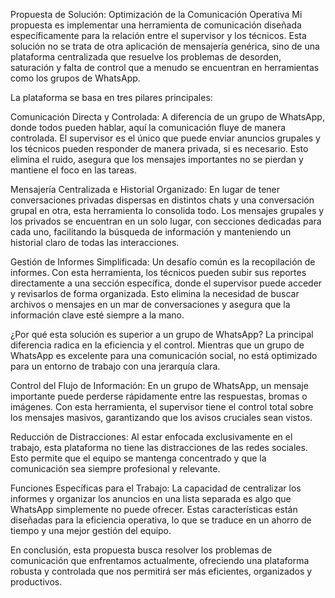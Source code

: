Propuesta de Solución: Optimización de la Comunicación Operativa
Mi propuesta es implementar una herramienta de comunicación diseñada específicamente para la relación entre el supervisor y los técnicos. Esta solución no se trata de otra aplicación de mensajería genérica, sino de una plataforma centralizada que resuelve los problemas de desorden, saturación y falta de control que a menudo se encuentran en herramientas como los grupos de WhatsApp.

La plataforma se basa en tres pilares principales:

Comunicación Directa y Controlada: A diferencia de un grupo de WhatsApp, donde todos pueden hablar, aquí la comunicación fluye de manera controlada. El supervisor es el único que puede enviar anuncios grupales y los técnicos pueden responder de manera privada, si es necesario. Esto elimina el ruido, asegura que los mensajes importantes no se pierdan y mantiene el foco en las tareas.

Mensajería Centralizada e Historial Organizado: En lugar de tener conversaciones privadas dispersas en distintos chats y una conversación grupal en otra, esta herramienta lo consolida todo. Los mensajes grupales y los privados se encuentran en un solo lugar, con secciones dedicadas para cada uno, facilitando la búsqueda de información y manteniendo un historial claro de todas las interacciones.

Gestión de Informes Simplificada: Un desafío común es la recopilación de informes. Con esta herramienta, los técnicos pueden subir sus reportes directamente a una sección específica, donde el supervisor puede acceder y revisarlos de forma organizada. Esto elimina la necesidad de buscar archivos o mensajes en un mar de conversaciones y asegura que la información clave esté siempre a la mano.

¿Por qué esta solución es superior a un grupo de WhatsApp?
La principal diferencia radica en la eficiencia y el control. Mientras que un grupo de WhatsApp es excelente para una comunicación social, no está optimizado para un entorno de trabajo con una jerarquía clara.

Control del Flujo de Información: En un grupo de WhatsApp, un mensaje importante puede perderse rápidamente entre las respuestas, bromas o imágenes. Con esta herramienta, el supervisor tiene el control total sobre los mensajes masivos, garantizando que los avisos cruciales sean vistos.

Reducción de Distracciones: Al estar enfocada exclusivamente en el trabajo, esta plataforma no tiene las distracciones de las redes sociales. Esto permite que el equipo se mantenga concentrado y que la comunicación sea siempre profesional y relevante.

Funciones Específicas para el Trabajo: La capacidad de centralizar los informes y organizar los anuncios en una lista separada es algo que WhatsApp simplemente no puede ofrecer. Estas características están diseñadas para la eficiencia operativa, lo que se traduce en un ahorro de tiempo y una mejor gestión del equipo.

En conclusión, esta propuesta busca resolver los problemas de comunicación que enfrentamos actualmente, ofreciendo una plataforma robusta y controlada que nos permitirá ser más eficientes, organizados y productivos.
